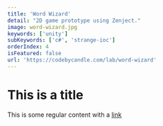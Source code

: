```yaml
---
title: 'Word Wizard'
detail: "2D game prototype using Zenject."
image: word-wizard.jpg
keywords: ['unity']
subKeywords: ['c#', 'strange-ioc']
orderIndex: 4
isFeatured: false
url: 'https://codebycandle.com/lab/word-wizard'
---
```


# This is a title

This is some regular content with a [link](https://google.com)